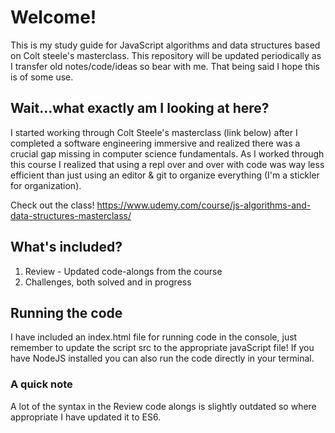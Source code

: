 # Welcome!

This is my study guide for JavaScript algorithms and data structures based on Colt steele's masterclass. This repository will be updated periodically as I transfer old notes/code/ideas so bear with me. That being said I hope this is of some use.

## Wait...what exactly am I looking at here?

I started working through Colt Steele's masterclass (link below) after I completed a software engineering immersive and realized there was a crucial gap missing in computer science fundamentals. As I worked through this course I realized that using a repl over and over with code was way less efficient than just using an editor & git to organize everything (I'm a stickler for organization).

Check out the class! 
https://www.udemy.com/course/js-algorithms-and-data-structures-masterclass/

## What's included?
1. Review - Updated code-alongs from the course
2. Challenges, both solved and in progress

## Running the code

I have included an index.html file for running code in the console, just remember to update the script src to the appropriate javaScript file! If you have NodeJS installed you can also run the code directly in your terminal.


### A quick note 

A lot of the syntax in the Review code alongs is slightly outdated so where appropriate I have updated it to ES6.
